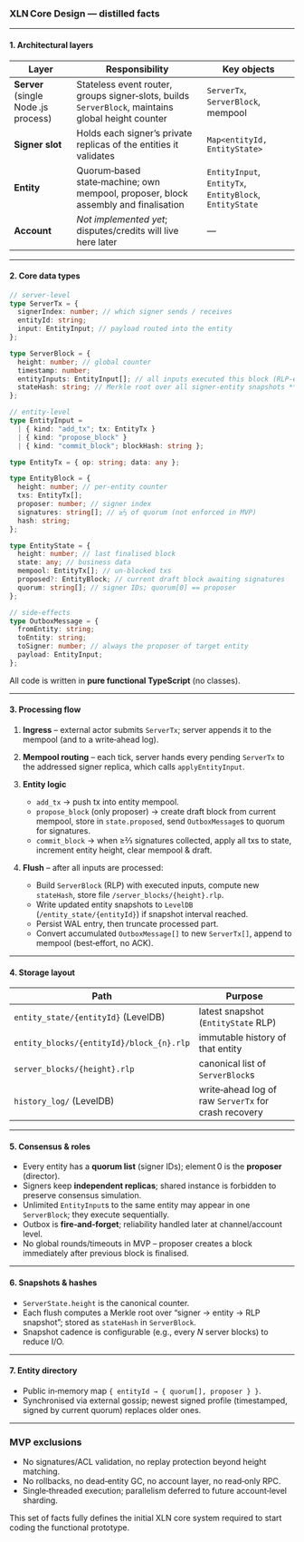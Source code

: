 ### XLN Core Design — distilled facts

---

#### 1. Architectural layers

| Layer                                | Responsibility                                                                                     | Key objects                                             |
| ------------------------------------ | -------------------------------------------------------------------------------------------------- | ------------------------------------------------------- |
| **Server** (single Node .js process) | Stateless event router, groups signer‐slots, builds `ServerBlock`, maintains global height counter | `ServerTx`, `ServerBlock`, mempool                      |
| **Signer slot**                      | Holds each signer’s private replicas of the entities it validates                                  | `Map<entityId, EntityState>`                            |
| **Entity**                           | Quorum‑based state‑machine; own mempool, proposer, block assembly and finalisation                 | `EntityInput`, `EntityTx`, `EntityBlock`, `EntityState` |
| **Account**                          | _Not implemented yet_; disputes/credits will live here later                                       | —                                                       |

---

#### 2. Core data types

```ts
// server‑level
type ServerTx = {
  signerIndex: number; // which signer sends / receives
  entityId: string;
  input: EntityInput; // payload routed into the entity
};

type ServerBlock = {
  height: number; // global counter
  timestamp: number;
  entityInputs: EntityInput[]; // all inputs executed this block (RLP‑encoded)
  stateHash: string; // Merkle root over all signer‑entity snapshots **after** apply
};

// entity‑level
type EntityInput =
  | { kind: "add_tx"; tx: EntityTx }
  | { kind: "propose_block" }
  | { kind: "commit_block"; blockHash: string };

type EntityTx = { op: string; data: any };

type EntityBlock = {
  height: number; // per‑entity counter
  txs: EntityTx[];
  proposer: number; // signer index
  signatures: string[]; // ≥⅔ of quorum (not enforced in MVP)
  hash: string;
};

type EntityState = {
  height: number; // last finalised block
  state: any; // business data
  mempool: EntityTx[]; // un‑blocked txs
  proposed?: EntityBlock; // current draft block awaiting signatures
  quorum: string[]; // signer IDs; quorum[0] == proposer
};

// side‑effects
type OutboxMessage = {
  fromEntity: string;
  toEntity: string;
  toSigner: number; // always the proposer of target entity
  payload: EntityInput;
};
```

All code is written in **pure functional TypeScript** (no classes).

---

#### 3. Processing flow

1. **Ingress** – external actor submits `ServerTx`; server appends it to the mempool (and to a write‑ahead log).
2. **Mempool routing** – each tick, server hands every pending `ServerTx` to the addressed signer replica, which calls `applyEntityInput`.
3. **Entity logic**

   - `add_tx` → push tx into entity mempool.
   - `propose_block` (only proposer) → create draft block from current mempool, store in `state.proposed`, send `OutboxMessage`s to quorum for signatures.
   - `commit_block` → when ≥⅔ signatures collected, apply all txs to state, increment entity height, clear mempool & draft.

4. **Flush** – after all inputs are processed:

   - Build `ServerBlock` (RLP) with executed inputs, compute new `stateHash`, store file `/server_blocks/{height}.rlp`.
   - Write updated entity snapshots to `LevelDB` (`/entity_state/{entityId}`) if snapshot interval reached.
   - Persist WAL entry, then truncate processed part.
   - Convert accumulated `OutboxMessage[]` to new `ServerTx[]`, append to mempool (best‑effort, no ACK).

---

#### 4. Storage layout

| Path                                     | Purpose                                              |
| ---------------------------------------- | ---------------------------------------------------- |
| `entity_state/{entityId}` (LevelDB)      | latest snapshot (`EntityState` RLP)                  |
| `entity_blocks/{entityId}/block_{n}.rlp` | immutable history of that entity                     |
| `server_blocks/{height}.rlp`             | canonical list of `ServerBlock`s                     |
| `history_log/` (LevelDB)                 | write‑ahead log of raw `ServerTx` for crash recovery |

---

#### 5. Consensus & roles

- Every entity has a **quorum list** (signer IDs); element 0 is the **proposer** (director).
- Signers keep **independent replicas**; shared instance is forbidden to preserve consensus simulation.
- Unlimited `EntityInput`s to the same entity may appear in one `ServerBlock`; they execute sequentially.
- Outbox is **fire‑and‑forget**; reliability handled later at channel/account level.
- No global rounds/timeouts in MVP – proposer creates a block immediately after previous block is finalised.

---

#### 6. Snapshots & hashes

- `ServerState.height` is the canonical counter.
- Each flush computes a Merkle root over “signer → entity → RLP snapshot”; stored as `stateHash` in `ServerBlock`.
- Snapshot cadence is configurable (e.g., every _N_ server blocks) to reduce I/O.

---

#### 7. Entity directory

- Public in‑memory map `{ entityId → { quorum[], proposer } }`.
- Synchronised via external gossip; newest signed profile (timestamped, signed by current quorum) replaces older ones.

---

### MVP exclusions

- No signatures/ACL validation, no replay protection beyond height matching.
- No rollbacks, no dead‑entity GC, no account layer, no read‑only RPC.
- Single‑threaded execution; parallelism deferred to future account‑level sharding.

This set of facts fully defines the initial XLN core system required to start coding the functional prototype.
